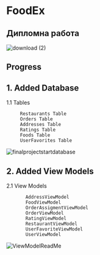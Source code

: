 # FoodEx
## Дипломна работа 
![download (2)](https://github.com/Hristo-Marinov/Transformers-Shop/assets/129615640/2d782c4b-2a29-4899-a898-1e522ebd8ccb)
## Progress
## 1. Added Database

1.1 Tables

         Restaurants Table
         Orders Table
         Addresses Table
         Ratings Table
         Foods Table
         UserFavorites Table
   ![finalprojectstartdatabase](https://github.com/user-attachments/assets/9dbe04db-ef92-4b36-a91e-729bb25cc822)
## 2. Added View Models

2.1 View Models

           AddressViewModel
           FoodViewModel
           OrderAssigmentViewModel
           OrderViewModel
           RatingViewModel
           RestaurantViewModel
           UserFavoriteViewModel
           UserViewModel
![ViewModelReadMe](https://github.com/user-attachments/assets/e05826cd-3535-461a-a6e2-ed4149134ebd)
